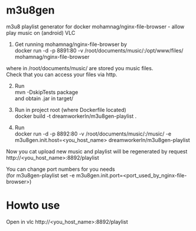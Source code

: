 # m3u8gen  
m3u8 playlist generator for docker mohamnag/nginx-file-browser - allow play music on (android) VLC  

1. Get running mohamnag/nginx-file-browser by  
docker run -d -p 8891:80 -v /root/documents/music/:/opt/www/files/ mohamnag/nginx-file-browser  

where in /root/documents/music/ are stored you music files.   
Check that you can access your files via http.  


2. Run  
mvn -DskipTests package  
and obtain .jar in target/  

3. Run in project root (where Dockerfile located)    
docker build -t dreamworkerln/m3u8gen-playlist .  

4. Run  
docker run -d -p 8892:80 -v /root/documents/music/:/music/ -e m3u8gen.init.host=<you_host_name> dreamworkerln/m3u8gen-playlist  

Now you cat upload new music and playlist will be regenerated by request  
http://<you_host_name>:8892/playlist

You can change port numbers for you needs  
(for m3u8gen-playlist set -e m3u8gen.init.port=<port_used_by_nginx-file-browser>)  

# Howto use
Open in vlc http://<you_host_name>:8892/playlist   

